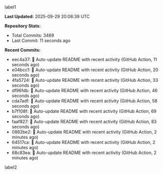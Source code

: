 
label1 
<!-- ACTIVITY_START -->
**Last Updated:** 2025-09-29 20:06:39 UTC

**Repository Stats:**
- Total Commits: 3469
- Last Commit: 11 seconds ago

**Recent Commits:**
- eec4a37: 🤖 Auto-update README with recent activity (GitHub Action, 11 seconds ago)
- e04bcc1: 🤖 Auto-update README with recent activity (GitHub Action, 20 seconds ago)
- 4fa5724: 🤖 Auto-update README with recent activity (GitHub Action, 33 seconds ago)
- df96fdb: 🤖 Auto-update README with recent activity (GitHub Action, 46 seconds ago)
- cda7adf: 🤖 Auto-update README with recent activity (GitHub Action, 58 seconds ago)
- b7f108f: 🤖 Auto-update README with recent activity (GitHub Action, 69 seconds ago)
- faaf827: 🤖 Auto-update README with recent activity (GitHub Action, 83 seconds ago)
- 0882be2: 🤖 Auto-update README with recent activity (GitHub Action, 2 minutes ago)
- 64517ca: 🤖 Auto-update README with recent activity (GitHub Action, 2 minutes ago)
- 68c83ea: 🤖 Auto-update README with recent activity (GitHub Action, 2 minutes ago)
<!-- ACTIVITY_END -->

label2
